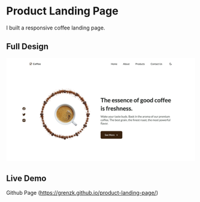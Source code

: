 # Product Landing Page

I built a responsive coffee landing page.

## Full Design

![landing-page](./assets/screenshots/product-landing-page.png)

## Live Demo

Github Page (https://grenzk.github.io/product-landing-page/)
